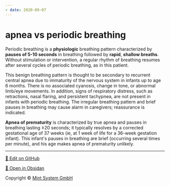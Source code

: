 ```yaml
---
- date: 2020-09-07
---
```


# apnea vs periodic breathing

<!-- apnea vs periodic breathing -->

Periodic breathing is a **physiologic** breathing  pattern characterized by **pauses of 5-10 seconds** in breathing  followed by **rapid**, **shallow breaths**. Without stimulation or  intervention, a regular rhythm of breathing resumes after several cycles of periodic breathing, as in this patient.

This benign breathing pattern is thought to be secondary to recurrent central apnea due to  immaturity of the nervous system in infants up to age 6 months. There  is no associated cyanosis, change in tone, or abnormal limb/eye  movements. In addition, signs of respiratory distress, such as  retractions, nasal flaring, and persistent tachypnea, are not present in infants with periodic breathing. The irregular breathing pattern and  brief pauses in breathing may cause alarm in caregivers; reassurance is  indicated.

**Apnea of prematurity** is characterized  by true apnea and pauses in breathing lasting ≥20 seconds; it typically  resolves by a corrected gestational age of 37 weeks (ie, at 1 week of  life for a 36-week gestation infant). This infant's pauses in breathing are brief (occurring several times per minute), and his age makes apnea of prematurity unlikely.


<hr>

[📝 Edit on GitHub](https://github.com/Mint-System/Knowledge/blob/master/apnea%20vs%20periodic%20breathing.md)

[📂 Open in Obsidan](obsidian://open?vault=Knowledge%20Mint%20System&file=apnea%20vs%20periodic%20breathing.md ':target=_self')

<footer>Copyright © <a href="https://www.mint-system.ch/">Mint System GmbH</a></footer>